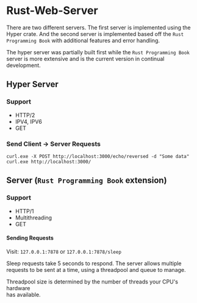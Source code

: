 # Rust-Web-Server

There are two different servers. The first server is implemented using the Hyper crate. And the second
server is implemented based off the `Rust Programming Book` with additional features and error handling.  

The hyper server was partially built first while the `Rust Programming Book` server is more extensive
and is the current version in continual development.

## Hyper Server

### Support

- HTTP/2
- IPV4, IPV6
- GET

### Send Client -> Server Requests
```curl.exe -X POST http://localhost:3000/echo/reversed -d "Some data"```  
```curl.exe http://localhost:3000/```  

## Server (`Rust Programming Book` extension)

### Support

- HTTP/1
- Multithreading
- GET

#### Sending Requests
Visit: `127.0.0.1:7878` or `127.0.0.1:7878/sleep`

Sleep requests take 5 seconds to respond. The server allows multiple  
requests to be sent at a time, using a threadpool and queue to manage.  

Threadpool size is determined by the number of threads your CPU's hardware  
has available.  

